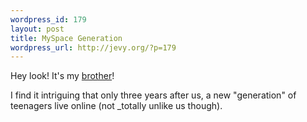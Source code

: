 ```yaml
--- 
wordpress_id: 179
layout: post
title: MySpace Generation
wordpress_url: http://jevy.org/?p=179
---
```

Hey look!  It's my <a href="http://slashdot.org/article.pl?sid=05/12/03/2023230&from=rss">brother</a>!

I find it intriguing that only three years after us, a new "generation" of teenagers live online (not _totally unlike us though).
